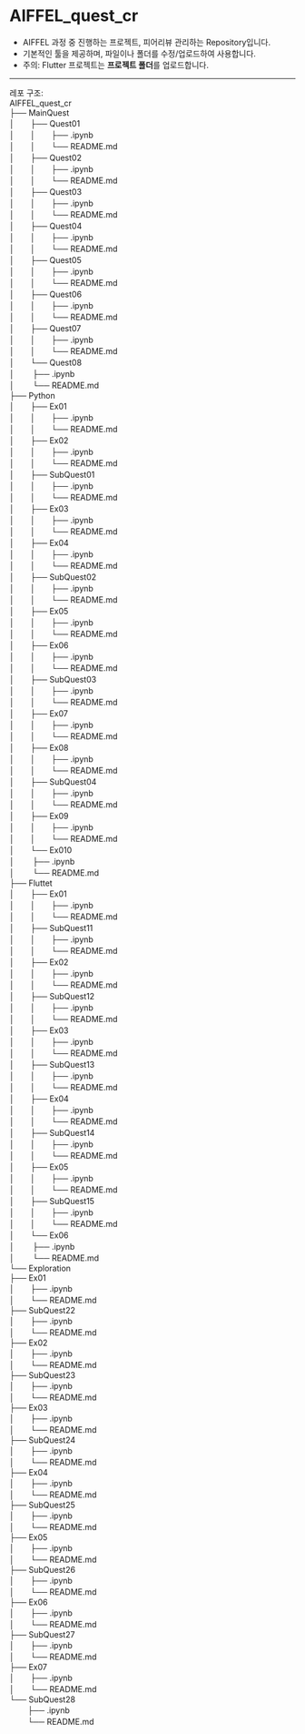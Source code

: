 # AIFFEL_quest_cr

- AIFFEL 과정 중 진행하는 프로젝트, 피어리뷰 관리하는 Repository입니다.
- 기본적인 툴을 제공하며, 파일이나 폴더를 수정/업로드하여 사용합니다.
- 주의: Flutter 프로젝트는 **프로젝트 폴더**를 업로드합니다.
---
레포 구조:  
AIFFEL_quest_cr  
├── MainQuest  
│　　├── Quest01  
│　　│　　├── .ipynb  
│　　│　　└── README.md  
│　　├── Quest02  
│　　│　　├── .ipynb  
│　　│　　└── README.md  
│　　├── Quest03  
│　　│　　├── .ipynb  
│　　│　　└── README.md  
│　　├── Quest04  
│　　│　　├── .ipynb  
│　　│　　└── README.md  
│　　├── Quest05  
│　　│　　├── .ipynb  
│　　│　　└── README.md  
│　　├── Quest06  
│　　│　　├── .ipynb  
│　　│　　└── README.md  
│　　├── Quest07  
│　　│　　├── .ipynb  
│　　│　　└── README.md  
│　　└── Quest08  
│　　	├── .ipynb  
│　　	└── README.md  
├── Python  
│　　├── Ex01  
│　　│　　├── .ipynb  
│　　│　　└── README.md  
│　　├── Ex02  
│　　│　　├── .ipynb  
│　　│　　└── README.md  
│　　├── SubQuest01  
│　　│　　├── .ipynb  
│　　│　　└── README.md  
│　　├── Ex03  
│　　│　　├── .ipynb  
│　　│　　└── README.md  
│　　├── Ex04  
│　　│　　├── .ipynb  
│　　│　　└── README.md  
│　　├── SubQuest02  
│　　│　　├── .ipynb  
│　　│　　└── README.md  
│　　├── Ex05  
│　　│　　├── .ipynb  
│　　│　　└── README.md  
│　　├── Ex06  
│　　│　　├── .ipynb  
│　　│　　└── README.md  
│　　├── SubQuest03  
│　　│　　├── .ipynb  
│　　│　　└── README.md  
│　　├── Ex07  
│　　│　　├── .ipynb  
│　　│　　└── README.md  
│　　├── Ex08  
│　　│　　├── .ipynb  
│　　│　　└── README.md  
│　　├── SubQuest04  
│　　│　　├── .ipynb  
│　　│　　└── README.md  
│　　├── Ex09  
│　　│　　├── .ipynb  
│　　│　　└── README.md  
│　　└── Ex010  
│　　	├── .ipynb  
│　　	└── README.md  
├── Fluttet  
│　　├── Ex01  
│　　│　　├── .ipynb  
│　　│　　└── README.md  
│　　├── SubQuest11  
│　　│　　├── .ipynb  
│　　│　　└── README.md  
│　　├── Ex02  
│　　│　　├── .ipynb  
│　　│　　└── README.md  
│　　├── SubQuest12  
│　　│　　├── .ipynb  
│　　│　　└── README.md  
│　　├── Ex03  
│　　│　　├── .ipynb  
│　　│　　└── README.md  
│　　├── SubQuest13  
│　　│　　├── .ipynb  
│　　│　　└── README.md  
│　　├── Ex04  
│　　│　　├── .ipynb  
│　　│　　└── README.md  
│　　├── SubQuest14  
│　　│　　├── .ipynb  
│　　│　　└── README.md  
│　　├── Ex05  
│　　│　　├── .ipynb  
│　　│　　└── README.md  
│　　├── SubQuest15  
│　　│　　├── .ipynb  
│　　│　　└── README.md  
│　　└── Ex06  
│　　	├── .ipynb  
│　　	└── README.md  
└── Exploration  
	├── Ex01  
	│　　├── .ipynb  
	│　　└── README.md  
	├── SubQuest22  
	│　　├── .ipynb  
	│　　└── README.md  
	├── Ex02  
	│　　├── .ipynb  
	│　　└── README.md  
	├── SubQuest23  
	│　　├── .ipynb  
	│　　└── README.md  
	├── Ex03  
	│　　├── .ipynb  
	│　　└── README.md  
	├── SubQuest24  
	│　　├── .ipynb  
	│　　└── README.md  
	├── Ex04  
	│　　├── .ipynb  
	│　　└── README.md  
	├── SubQuest25  
	│　　├── .ipynb  
	│　　└── README.md  
	├── Ex05  
	│　　├── .ipynb  
	│　　└── README.md  
	├── SubQuest26  
	│　　├── .ipynb  
	│　　└── README.md  
	├── Ex06  
	│　　├── .ipynb  
	│　　└── README.md  
	├── SubQuest27  
	│　　├── .ipynb  
	│　　└── README.md  
	├── Ex07  
	│　　├── .ipynb  
	│　　└── README.md  
	└── SubQuest28  
　　 	├── .ipynb  
　　 	└── README.md
